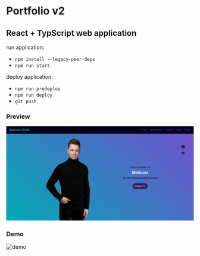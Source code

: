 # Portfolio v2

## React + TypScript web application

run application:   
* `npm install --legacy-peer-deps`     
* `npm run start`     

deploy application:   
* `npm run predeploy`  
* `npm run deploy`  
* `git push`  

### Preview
![preview](public/preview.PNG)

### Demo  
![demo](public/demo.gif)